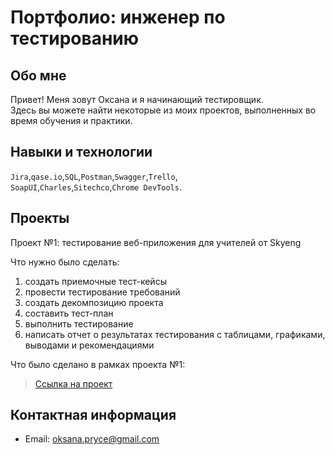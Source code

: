 # Портфолио: инженер по тестированию

## Обо мне 
Привет! Меня зовут Оксана и я начинающий тестировщик. <br>
Здесь вы можете найти некоторые из моих проектов, выполненных во время обучения и практики.
<br>

## Навыки и технологии
``Jira``,``qase.io``,``SQL``,``Postman``,``Swagger``,``Trello``, <br>
``SoapUI``,``Charles``,``Sitechco``,``Chrome DevTools``.

## Проекты
<p> Проект №1: тестирование веб-приложения для учителей от Skyeng</p>
<p>Что нужно было сделать:<p>
  
<ol>
  <li>создать приемочные тест-кейсы </li>
  <li>провести тестирование требований </li>
  <li>создать декомпозицию проекта </li>
  <li>составить тест-план </li>
  <li>выполнить тестирование</li>
  <li>написать отчет о результатах тестирования с таблицами, графиками, выводами и рекомендациями</li>
</ol>

<p>Что было сделано в рамках проекта №1:<p>

> <a href="https://docs.google.com/document/d/1OaownB4xobJs6N_7DKrZ-F4kUxpSPN68dR9eb9FLxoo/edit?usp=sharing">Ссылка на проект</a>




## Контактная информация
- Email: oksana.pryce@gmail.com
